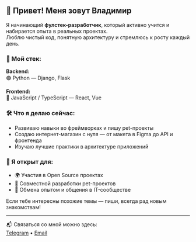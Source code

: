 ## 👋 Привет! Меня зовут Владимир

Я начинающий **фулстек-разработчик**, который активно учится и набирается опыта в реальных проектах.  
Люблю чистый код, понятную архитектуру и стремлюсь к росту каждый день.

### 🚀 Мой стек:

**Backend:**  
🟢 Python — Django, Flask

**Frontend:**  
🔵 JavaScript / TypeScript — React, Vue

### 🛠 Что я делаю сейчас:

- Развиваю навыки во фреймворках и пишу pet-проекты  
- Создаю интернет-магазин с нуля — от макета в Figma до API и фронтенда  
- Изучаю лучшие практики в архитектуре приложений

### 🤝 Я открыт для:

- 🌍 Участия в Open Source проектах  
- 🧩 Совместной разработки pet-проектов  
- 🧠 Обмена опытом и общения в IT-сообществе

Если тебе интересны похожие темы — пиши, всегда рад новым знакомствам!

---

📬 Связаться со мной можно здесь:  
[Telegram](https://t.me/VlK1986) • [Email](i@devkorolev.ru)

<!---
VladimirKorolev1986/VladimirKorolev1986 is a ✨ special ✨ repository because its `README.md` (this file) appears on your GitHub profile.
You can click the Preview link to take a look at your changes.
--->
